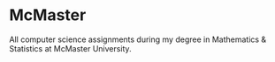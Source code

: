 # McMaster

All computer science assignments during my degree in Mathematics & Statistics at McMaster University.
